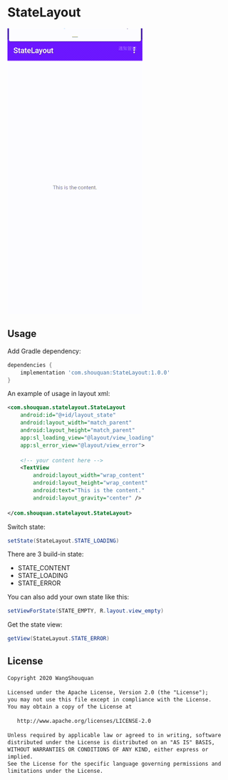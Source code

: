 # StateLayout
![screen](screen.gif)

## Usage

Add Gradle dependency:

```groovy
dependencies {
    implementation 'com.shouquan:StateLayout:1.0.0'
}
```

An example of usage in layout xml:

```xml
<com.shouquan.statelayout.StateLayout
    android:id="@+id/layout_state"
    android:layout_width="match_parent"
    android:layout_height="match_parent"
    app:sl_loading_view="@layout/view_loading"
    app:sl_error_view="@layout/view_error">
    
    <!-- your content here -->
    <TextView
        android:layout_width="wrap_content"
        android:layout_height="wrap_content"
        android:text="This is the content."
        android:layout_gravity="center" />

</com.shouquan.statelayout.StateLayout>
```

Switch state:

```java
setState(StateLayout.STATE_LOADING)
```

There are 3 build-in state:
* STATE_CONTENT
* STATE_LOADING
* STATE_ERROR

You can also add your own state like this:
```java
setViewForState(STATE_EMPTY, R.layout.view_empty)
```

Get the state view:
```java
getView(StateLayout.STATE_ERROR)
```

## License
```
Copyright 2020 WangShouquan

Licensed under the Apache License, Version 2.0 (the "License");
you may not use this file except in compliance with the License.
You may obtain a copy of the License at

   http://www.apache.org/licenses/LICENSE-2.0

Unless required by applicable law or agreed to in writing, software
distributed under the License is distributed on an "AS IS" BASIS,
WITHOUT WARRANTIES OR CONDITIONS OF ANY KIND, either express or implied.
See the License for the specific language governing permissions and
limitations under the License.
```